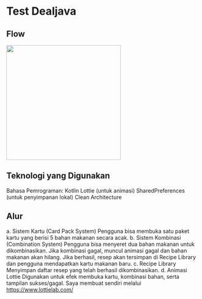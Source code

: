 # Test Dealjava

## Flow

<img src="https://github.com/rixon08/test_dealjava/blob/master/flow.gif" width="300">

## Teknologi yang Digunakan
Bahasa Pemrograman: Kotlin
Lottie (untuk animasi)
SharedPreferences (untuk penyimpanan lokal)
Clean Architecture

## Alur
a. Sistem Kartu (Card Pack System)
Pengguna bisa membuka satu paket kartu yang berisi 5 bahan makanan secara acak.
b. Sistem Kombinasi (Combination System)
Pengguna bisa menyeret dua bahan makanan untuk dikombinasikan.
Jika kombinasi gagal, muncul animasi gagal dan bahan makanan akan hilang.
Jika berhasil, resep akan tersimpan di Recipe Library dan pengguna mendapatkan kartu makanan baru.
c. Recipe Library
Menyimpan daftar resep yang telah berhasil dikombinasikan.
d. Animasi Lottie
Digunakan untuk efek membuka kartu, kombinasi bahan, serta tampilan sukses/gagal. Saya membuat sendiri melalui https://www.lottielab.com/
